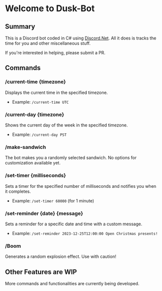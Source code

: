 # Welcome to Dusk-Bot

## Summary

This is a Discord bot coded in C# using [Discord.Net](https://docs.discordnet.dev/index.html). All it does is tracks the time for you and other miscellaneous stuff.

If you're interested in helping, please submit a PR.

## Commands

### /current-time {timezone}

Displays the current time in the specified timezone.

- Example: `/current-time UTC`

### /current-day {timezone}

Shows the current day of the week in the specified timezone.

- Example: `/current-day PST`

### /make-sandwich

The bot makes you a randomly selected sandwich. No options for customization available yet.

### /set-timer {milliseconds}

Sets a timer for the specified number of milliseconds and notifies you when it completes.

- Example: `/set-timer 60000` (for 1 minute)

### /set-reminder {date} {message}

Sets a reminder for a specific date and time with a custom message.

- Example: `/set-reminder 2023-12-25T12:00:00 Open Christmas presents!`

### /Boom

Generates a random explosion effect. Use with caution!

## Other Features are WIP

More commands and functionalities are currently being developed.
